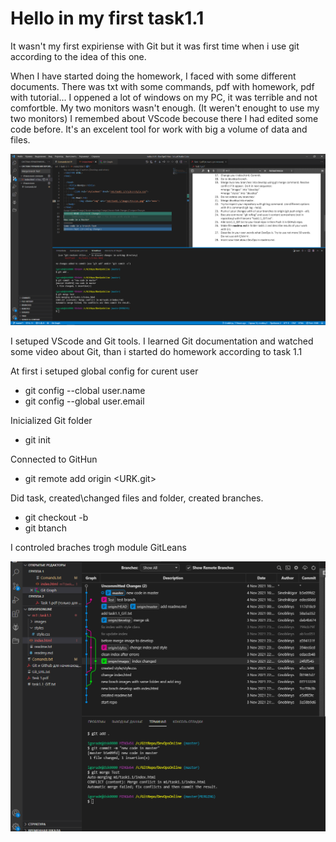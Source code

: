 # **Hello in my first task1.1**

It wasn't my first expiriense with Git but it was first time when i use git according to the idea of this one.

When I have started doing the homework, I faced with some different documents. There was txt with some commands, pdf with homework, pdf with tutorial... I oppened a lot of windows on my PC, it was terrible and not comfortble. My two monitors wasn't enough. (It weren't enought to use my two monitors)
I remembed about VScode becouse there I had edited some code before. It's an excelent tool for work with big a volume of data and files.

![VScode workspace](https://github.com/Gnoblinys/DevOps_online_Kyiv_2021Q4/blob/master/m1/task1.1/images/VScode.png?raw=true)


I setuped VScode and Git tools.
I learned Git documentation and watched some video about Git, than i started do homework according to task 1.1

At first i setuped global config for curent user
 - git config --clobal user.name
 - git config --global user.email

Inicialized Git folder
 - git init

Connected to GitHun
- git remote add origin <URK.git>

Did task, created\changed  files and folder, created branches.
- git checkout -b
- git btanch

I controled braches trogh module GitLeans

![](https://github.com/Gnoblinys/DevOps_online_Kyiv_2021Q4/blob/master/m1/task1.1/images/GitLeans.png?raw=true)




